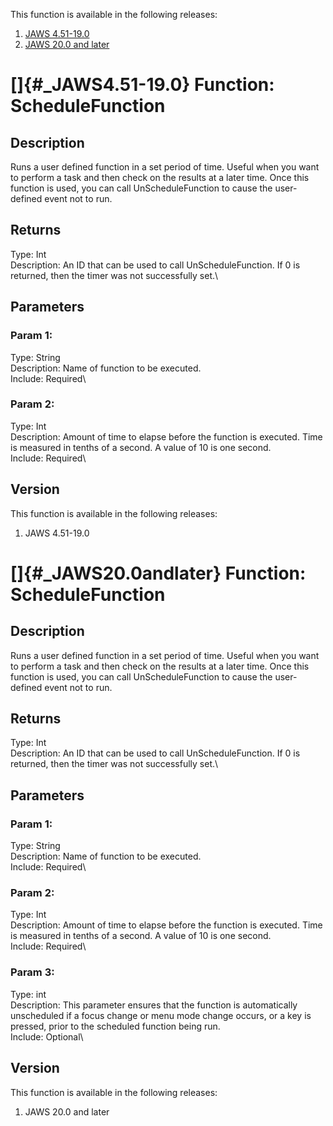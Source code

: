 This function is available in the following releases:

1.  [JAWS 4.51-19.0](#_JAWS4.51-19.0)
2.  [JAWS 20.0 and later](#_JAWS20.0andlater)

# []{#_JAWS4.51-19.0} Function: ScheduleFunction

## Description

Runs a user defined function in a set period of time. Useful when you
want to perform a task and then check on the results at a later time.
Once this function is used, you can call UnScheduleFunction to cause the
user-defined event not to run.

## Returns

Type: Int\
Description: An ID that can be used to call UnScheduleFunction. If 0 is
returned, then the timer was not successfully set.\

## Parameters

### Param 1:

Type: String\
Description: Name of function to be executed.\
Include: Required\

### Param 2:

Type: Int\
Description: Amount of time to elapse before the function is executed.
Time is measured in tenths of a second. A value of 10 is one second.\
Include: Required\

## Version

This function is available in the following releases:

1.  JAWS 4.51-19.0

# []{#_JAWS20.0andlater} Function: ScheduleFunction

## Description

Runs a user defined function in a set period of time. Useful when you
want to perform a task and then check on the results at a later time.
Once this function is used, you can call UnScheduleFunction to cause the
user-defined event not to run.

## Returns

Type: Int\
Description: An ID that can be used to call UnScheduleFunction. If 0 is
returned, then the timer was not successfully set.\

## Parameters

### Param 1:

Type: String\
Description: Name of function to be executed.\
Include: Required\

### Param 2:

Type: Int\
Description: Amount of time to elapse before the function is executed.
Time is measured in tenths of a second. A value of 10 is one second.\
Include: Required\

### Param 3:

Type: int\
Description: This parameter ensures that the function is automatically
unscheduled if a focus change or menu mode change occurs, or a key is
pressed, prior to the scheduled function being run.\
Include: Optional\

## Version

This function is available in the following releases:

1.  JAWS 20.0 and later
